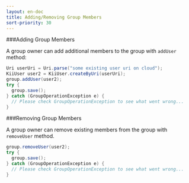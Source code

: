 ```yaml
---
layout: en-doc
title: Adding/Removing Group Members
sort-priority: 30
---
```

###Adding Group Members

A group owner can add additional members to the group with `addUser` method:

```java
Uri userUri = Uri.parse("some existing user uri on cloud");
KiiUser user2 = KiiUser.createByUri(userUri);
group.addUser(user2);
try {
  group.save();
} catch (GroupOperationException e) {
  // Please check GroupOperationException to see what went wrong...
}
```

###Removing Group Members

A group owner can remove existing members from the group with `removeUser` method.

```java
group.removeUser(user2);
try {
  group.save();
} catch (GroupOperationException e) {
  // Please check GroupOperationException to see what went wrong...
}
```

